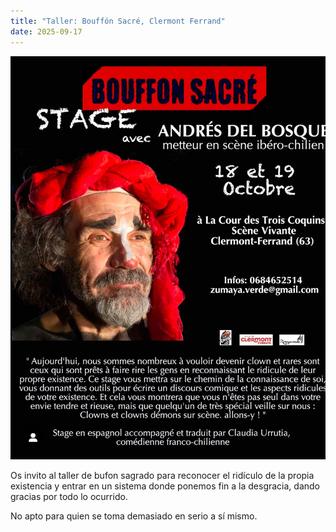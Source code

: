 ```yaml
---
title: "Taller: Bouffón Sacré, Clermont Ferrand"
date: 2025-09-17
---
```


![](cartel.jpg)

Os invito al taller de bufon sagrado para
reconocer el ridículo de la propia existencia
y entrar en un sistema donde ponemos 
fin a la desgracia, dando gracias por todo lo ocurrido.

No apto para quien se toma demasiado en serio a sí mismo.


